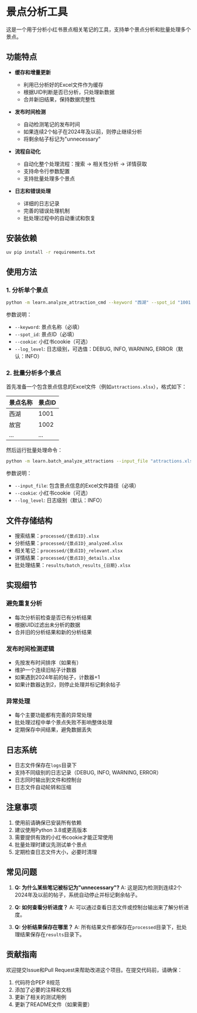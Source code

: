 # 景点分析工具

这是一个用于分析小红书景点相关笔记的工具，支持单个景点分析和批量处理多个景点。

## 功能特点

- **缓存和增量更新**
  - 利用已分析好的Excel文件作为缓存
  - 根据UID判断是否已分析，只处理新数据
  - 合并新旧结果，保持数据完整性

- **发布时间检测**
  - 自动检测笔记的发布时间
  - 如果连续2个帖子在2024年及以前，则停止继续分析
  - 将剩余帖子标记为"unnecessary"

- **流程自动化**
  - 自动化整个处理流程：搜索 → 相关性分析 → 详情获取
  - 支持命令行参数配置
  - 支持批量处理多个景点

- **日志和错误处理**
  - 详细的日志记录
  - 完善的错误处理机制
  - 批处理过程中的自动重试和恢复

## 安装依赖

```bash
uv pip install -r requirements.txt
```

## 使用方法

### 1. 分析单个景点

```bash
python -m learn.analyze_attraction_cmd --keyword "西湖" --spot_id "1001" --log_level INFO
```

参数说明：
- `--keyword`: 景点名称（必填）
- `--spot_id`: 景点ID（必填）
- `--cookie`: 小红书cookie（可选）
- `--log_level`: 日志级别，可选值：DEBUG, INFO, WARNING, ERROR（默认：INFO）

### 2. 批量分析多个景点

首先准备一个包含景点信息的Excel文件（例如`attractions.xlsx`），格式如下：

| 景点名称 | 景点ID |
|---------|-------|
| 西湖 | 1001 |
| 故宫 | 1002 |
| ... | ... |

然后运行批量处理命令：

```bash
python -m learn.batch_analyze_attractions --input_file "attractions.xlsx" --cookie "your_cookie" --log_level INFO
```

参数说明：
- `--input_file`: 包含景点信息的Excel文件路径（必填）
- `--cookie`: 小红书cookie（可选）
- `--log_level`: 日志级别（默认：INFO）

## 文件存储结构

- 搜索结果：`processed/{景点ID}.xlsx`
- 分析结果：`processed/{景点ID}_analyzed.xlsx`
- 相关笔记：`processed/{景点ID}_relevant.xlsx`
- 详情结果：`processed/{景点ID}_details.xlsx`
- 批处理结果：`results/batch_results_{日期}.xlsx`

## 实现细节

### 避免重复分析
- 每次分析前检查是否已有分析结果
- 根据UID过滤出未分析的数据
- 合并旧的分析结果和新的分析结果

### 发布时间检测逻辑
- 先按发布时间排序（如果有）
- 维护一个连续旧帖子计数器
- 如果遇到2024年前的帖子，计数器+1
- 如果计数器达到2，则停止处理并标记剩余帖子

### 异常处理
- 每个主要功能都有完善的异常处理
- 批处理过程中单个景点失败不影响整体处理
- 定期保存中间结果，避免数据丢失

## 日志系统

- 日志文件保存在`logs`目录下
- 支持不同级别的日志记录（DEBUG, INFO, WARNING, ERROR）
- 日志同时输出到文件和控制台
- 日志文件自动轮转和压缩

## 注意事项

1. 使用前请确保已安装所有依赖
2. 建议使用Python 3.8或更高版本
3. 需要提供有效的小红书cookie才能正常使用
4. 批量处理时建议先测试单个景点
5. 定期检查日志文件大小，必要时清理

## 常见问题

1. **Q: 为什么某些笔记被标记为"unnecessary"?**
   A: 这是因为检测到连续2个2024年及以前的帖子，系统自动停止并标记剩余帖子。

2. **Q: 如何查看分析进度？**
   A: 可以通过查看日志文件或控制台输出来了解分析进度。

3. **Q: 分析结果保存在哪里？**
   A: 所有结果文件都保存在`processed`目录下，批处理结果保存在`results`目录下。

## 贡献指南

欢迎提交Issue和Pull Request来帮助改进这个项目。在提交代码前，请确保：

1. 代码符合PEP 8规范
2. 添加了必要的注释和文档
3. 更新了相关的测试用例
4. 更新了README文件（如果需要）
